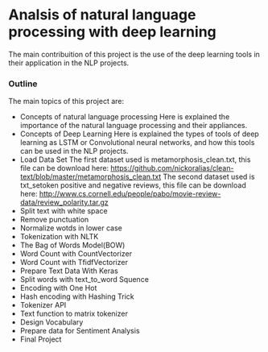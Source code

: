 # Analsis of natural language processing with deep learning #

The main contribuition of this project is the use of the deep learning tools in their application in the NLP projects.

### Outline ###

The main topics of this project are:

* Concepts of natural language processing
	Here is explained the importance of the natural language processing and their appliances.
* Concepts of Deep Learning
	Here is explained the types of tools of deep learning as LSTM or Convolutional neural networks, and how
	this tools can be used in the NLP projects.
* Load Data Set
	The first dataset used is metamorphosis_clean.txt, this file can be download here:
		https://github.com/nickoralias/clean-text/blob/master/metamorphosis_clean.txt
	The second dataset used is txt_setoken positive and negative reviews, this file can be download here:
		http://www.cs.cornell.edu/people/pabo/movie-review-data/review_polarity.tar.gz
* Split text with white space
* Remove punctuation
* Normalize wotds in lower case
* Tokenization with NLTK
* The Bag of Words Model(BOW)	
* Word Count with CountVectorizer
* Word Count with TfidfVectorizer
* Prepare Text Data With Keras
* Split words with text_to_word Squence
* Encoding with One Hot
* Hash encoding with Hashing Trick
* Tokenizer API
* Text function to matrix tokenizer
* Design Vocabulary
* Prepare data for Sentiment Analysis
* Final Project
